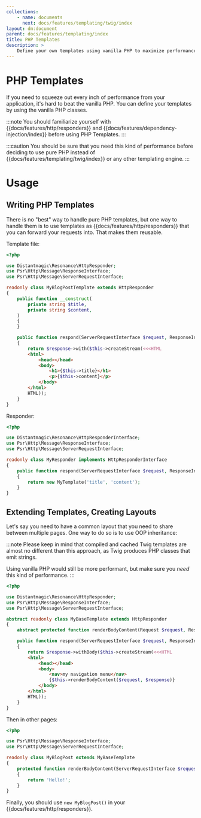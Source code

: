 ```yaml
---
collections: 
    - name: documents
      next: docs/features/templating/twig/index
layout: dm:document
parent: docs/features/templating/index
title: PHP Templates
description: >
    Define your own templates using vanilla PHP to maximize performance.
---
```


# PHP Templates

If you need to squeeze out every inch of performance from your 
application, it's hard to beat the vanilla PHP. You can define your templates
by using the vanilla PHP classes.

:::note
You should familiarize yourself with {{docs/features/http/responders}} and 
{{docs/features/dependency-injection/index}} before using PHP Templates.
:::

:::caution
You should be sure that you need this kind of performance 
before deciding to use pure PHP instead of 
{{docs/features/templating/twig/index}} or any other templating engine.
:::

# Usage

## Writing PHP Templates

There is no "best" way to handle pure PHP templates, but one way to handle them
is to use templates as {{docs/features/http/responders}} that you can forward 
your requests into. That makes them reusable.

Template file:

```php
<?php

use Distantmagic\Resonance\HttpResponder;
use Psr\Http\Message\ResponseInterface;
use Psr\Http\Message\ServerRequestInterface;

readonly class MyBlogPostTemplate extends HttpResponder
{
    public function __construct(
        private string $title, 
        private string $content,
    )
    {
    }

    public function respond(ServerRequestInterface $request, ResponseInterface $response): ResponseInterface
    {
        return $response->with($this->createStream(<<<HTML
        <html>
            <head></head>
            <body>
                <h1>{$this->title}</h1>
                <p>{$this->content}</p>
            </body>
        </html>
        HTML));
    }
}
```

Responder:

```php
<?php

use Distantmagic\Resonance\HttpResponderInterface;
use Psr\Http\Message\ResponseInterface;
use Psr\Http\Message\ServerRequestInterface;

readonly class MyResponder implements HttpResponderInterface
{
    public function respond(ServerRequestInterface $request, ResponseInterface $response): HttpResponderInterface
    {
        return new MyTemplate('title', 'content');
    }
}
```

## Extending Templates, Creating Layouts

Let's say you need to have a common layout that you need to share between 
multiple pages. One way to do so is to use OOP inheritance:

:::note
Please keep in mind that compiled and cached Twig templates are almost no 
different than this approach, as Twig produces PHP classes that emit strings. 

Using vanilla PHP would still be more performant, but make sure you *need* this
kind of performance.
:::

```php
<?php

use Distantmagic\Resonance\HttpResponder;
use Psr\Http\Message\ResponseInterface;
use Psr\Http\Message\ServerRequestInterface;

abstract readonly class MyBaseTemplate extends HttpResponder
{
    abstract protected function renderBodyContent(Request $request, Response $response): string;

    public function respond(ServerRequestInterface $request, ResponseInterface $response): ResponseInterface
    {
        return $response->withBody($this->createStream(<<<HTML
        <html>
            <head></head>
            <body>
                <nav>my navigation menu</nav>
                {$this->renderBodyContent($request, $response)}
            </body>
        </html>
        HTML));
    }
}
```

Then in other pages:

```php
<?php

use Psr\Http\Message\ResponseInterface;
use Psr\Http\Message\ServerRequestInterface;

readonly class MyBlogPost extends MyBaseTemplate
{
    protected function renderBodyContent(ServerRequestInterface $request, ResponseInterface $response): string
    {
        return 'Hello!';
    }
}
```

Finally, you should use `new MyBlogPost()` in your 
{{docs/features/http/responders}}.
